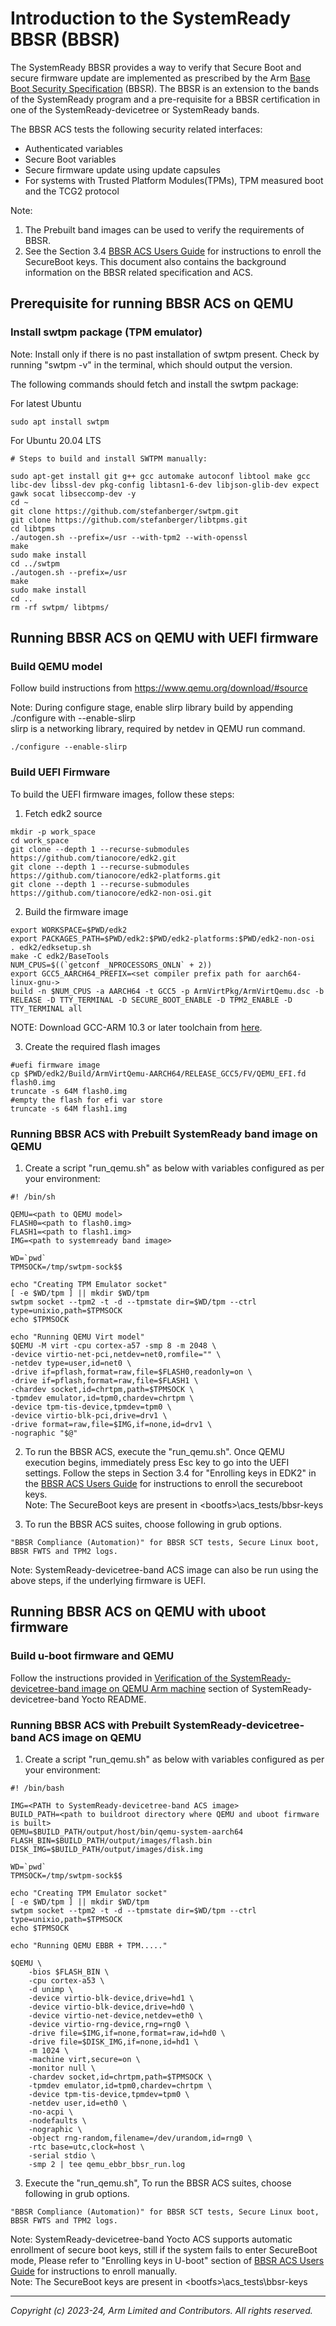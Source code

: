 # Introduction to the SystemReady BBSR (BBSR)

The SystemReady BBSR provides a way to verify that Secure Boot and secure firmware update are implemented as prescribed by the Arm [Base Boot Security Specification](https://developer.arm.com/documentation/den0107/latest) (BBSR).  The BBSR is an extension to the bands of the SystemReady program and a pre-requisite for a BBSR certification in one of the SystemReady-devicetree or SystemReady bands.

The BBSR ACS tests the following security related interfaces:
* Authenticated variables
* Secure Boot variables
* Secure firmware update using update capsules
* For systems with Trusted Platform Modules(TPMs), TPM measured boot and the TCG2 protocol

Note:
1. The Prebuilt band images can be used to verify the requirements of BBSR.
2. See the Section 3.4 [BBSR ACS Users Guide](https://developer.arm.com/documentation/102872/latest) for instructions to enroll the SecureBoot keys.
This document also contains the background information on the BBSR related specification and ACS.

## Prerequisite for running BBSR ACS on QEMU

### Install swtpm package (TPM emulator)
Note: Install only if there is no past installation of swtpm present. Check by running "swtpm -v" in the terminal, which should output the version.

The following commands should fetch and install the swtpm package:

For latest Ubuntu
```
sudo apt install swtpm
```

For Ubuntu 20.04 LTS
```
# Steps to build and install SWTPM manually:

sudo apt-get install git g++ gcc automake autoconf libtool make gcc libc-dev libssl-dev pkg-config libtasn1-6-dev libjson-glib-dev expect gawk socat libseccomp-dev -y
cd ~
git clone https://github.com/stefanberger/swtpm.git
git clone https://github.com/stefanberger/libtpms.git
cd libtpms
./autogen.sh --prefix=/usr --with-tpm2 --with-openssl
make
sudo make install
cd ../swtpm
./autogen.sh --prefix=/usr
make
sudo make install
cd ..
rm -rf swtpm/ libtpms/
```

## Running BBSR ACS on QEMU with UEFI firmware

### Build QEMU model
Follow build instructions from https://www.qemu.org/download/#source

Note: During configure stage, enable slirp library build by appending ./configure with --enable-slirp <br>
slirp is a networking library, required by netdev in QEMU run command.
```
./configure --enable-slirp
```

### Build UEFI Firmware
To build the UEFI firmware images, follow these steps:
1. Fetch edk2 source
```
mkdir -p work_space
cd work_space
git clone --depth 1 --recurse-submodules https://github.com/tianocore/edk2.git
git clone --depth 1 --recurse-submodules https://github.com/tianocore/edk2-platforms.git
git clone --depth 1 --recurse-submodules https://github.com/tianocore/edk2-non-osi.git
```

2. Build the firmware image
```
export WORKSPACE=$PWD/edk2
export PACKAGES_PATH=$PWD/edk2:$PWD/edk2-platforms:$PWD/edk2-non-osi
. edk2/edksetup.sh
make -C edk2/BaseTools
NUM_CPUS=$((`getconf _NPROCESSORS_ONLN` + 2))
export GCC5_AARCH64_PREFIX=<set compiler prefix path for aarch64-linux-gnu->
build -n $NUM_CPUS -a AARCH64 -t GCC5 -p ArmVirtPkg/ArmVirtQemu.dsc -b RELEASE -D TTY_TERMINAL -D SECURE_BOOT_ENABLE -D TPM2_ENABLE -D TTY_TERMINAL all
```

NOTE: Download GCC-ARM 10.3 or later toolchain from [here](https://developer.arm.com/tools-and-software/open-source-software/developer-tools/gnu-toolchain/gnu-a/downloads). <br />

3. Create the required flash images
```
#uefi firmware image
cp $PWD/edk2/Build/ArmVirtQemu-AARCH64/RELEASE_GCC5/FV/QEMU_EFI.fd flash0.img
truncate -s 64M flash0.img
#empty the flash for efi var store
truncate -s 64M flash1.img
```

### Running BBSR ACS with Prebuilt SystemReady band image on QEMU
1. Create a script "run_qemu.sh" as below with variables configured as per your environment:

```
#! /bin/sh

QEMU=<path to QEMU model>
FLASH0=<path to flash0.img>
FLASH1=<path to flash1.img>
IMG=<path to systemready band image>

WD=`pwd`
TPMSOCK=/tmp/swtpm-sock$$

echo "Creating TPM Emulator socket"
[ -e $WD/tpm ] || mkdir $WD/tpm
swtpm socket --tpm2 -t -d --tpmstate dir=$WD/tpm --ctrl type=unixio,path=$TPMSOCK
echo $TPMSOCK

echo "Running QEMU Virt model"
$QEMU -M virt -cpu cortex-a57 -smp 8 -m 2048 \
-device virtio-net-pci,netdev=net0,romfile="" \
-netdev type=user,id=net0 \
-drive if=pflash,format=raw,file=$FLASH0,readonly=on \
-drive if=pflash,format=raw,file=$FLASH1 \
-chardev socket,id=chrtpm,path=$TPMSOCK \
-tpmdev emulator,id=tpm0,chardev=chrtpm \
-device tpm-tis-device,tpmdev=tpm0 \
-device virtio-blk-pci,drive=drv1 \
-drive format=raw,file=$IMG,if=none,id=drv1 \
-nographic "$@"
```

2. To run the BBSR ACS, execute the "run_qemu.sh".
Once QEMU execution begins, immediately press Esc key to go into the UEFI settings. Follow the steps in Section 3.4 for "Enrolling keys in EDK2" in the [BBSR ACS Users Guide](https://developer.arm.com/documentation/102872/latest) for instructions to enroll the secureboot keys. <br>
Note: The SecureBoot keys are present in \<bootfs>\acs_tests/bbsr-keys


3. To run the BBSR ACS suites, choose following in grub options.
```
"BBSR Compliance (Automation)" for BBSR SCT tests, Secure Linux boot, BBSR FWTS and TPM2 logs.
```

Note: SystemReady-devicetree-band ACS image can also be run using the above steps, if the underlying firmware is UEFI.

## Running BBSR ACS on QEMU with uboot firmware

### Build u-boot firmware and QEMU
Follow the instructions provided in [Verification of the SystemReady-devicetree-band image on QEMU Arm machine](../../SystemReady-devicetree-band/README.md#verification-of-the-systemready-devicetree-band-image-on-qemu-arm-machine) section of SystemReady-devicetree-band Yocto README.

### Running BBSR ACS with Prebuilt SystemReady-devicetree-band ACS image on QEMU
1. Create a script "run_qemu.sh" as below with variables configured as per your environment:

```
#! /bin/bash

IMG=<PATH to SystemReady-devicetree-band ACS image>
BUILD_PATH=<path to buildroot directory where QEMU and uboot firmware is built>
QEMU=$BUILD_PATH/output/host/bin/qemu-system-aarch64
FLASH_BIN=$BUILD_PATH/output/images/flash.bin
DISK_IMG=$BUILD_PATH/output/images/disk.img

WD=`pwd`
TPMSOCK=/tmp/swtpm-sock$$

echo "Creating TPM Emulator socket"
[ -e $WD/tpm ] || mkdir $WD/tpm
swtpm socket --tpm2 -t -d --tpmstate dir=$WD/tpm --ctrl type=unixio,path=$TPMSOCK
echo $TPMSOCK

echo "Running QEMU EBBR + TPM....."

$QEMU \
    -bios $FLASH_BIN \
    -cpu cortex-a53 \
    -d unimp \
    -device virtio-blk-device,drive=hd1 \
    -device virtio-blk-device,drive=hd0 \
    -device virtio-net-device,netdev=eth0 \
    -device virtio-rng-device,rng=rng0 \
    -drive file=$IMG,if=none,format=raw,id=hd0 \
    -drive file=$DISK_IMG,if=none,id=hd1 \
    -m 1024 \
    -machine virt,secure=on \
    -monitor null \
    -chardev socket,id=chrtpm,path=$TPMSOCK \
    -tpmdev emulator,id=tpm0,chardev=chrtpm \
    -device tpm-tis-device,tpmdev=tpm0 \
    -netdev user,id=eth0 \
    -no-acpi \
    -nodefaults \
    -nographic \
    -object rng-random,filename=/dev/urandom,id=rng0 \
    -rtc base=utc,clock=host \
    -serial stdio \
    -smp 2 | tee qemu_ebbr_bbsr_run.log

```

3. Execute the "run_qemu.sh", To run the BBSR ACS suites, choose following in grub options.
```
"BBSR Compliance (Automation)" for BBSR SCT tests, Secure Linux boot, BBSR FWTS and TPM2 logs.
```

Note: SystemReady-devicetree-band Yocto ACS supports automatic enrollment of secure boot keys, still if the system fails to enter SecureBoot mode, Please refer to "Enrolling keys in U-boot" section of [BBSR ACS Users Guide](https://developer.arm.com/documentation/102872/latest) for instructions to enroll manually. <br>
Note: The SecureBoot keys are present in \<bootfs>\acs_tests\bbsr-keys

--------------
*Copyright (c) 2023-24, Arm Limited and Contributors. All rights reserved.*
